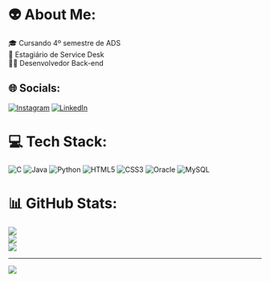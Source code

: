 # 👽 About Me:
🎓 Cursando 4º semestre de ADS<br>🔎 Estagiário de Service Desk<br>👨‍💻 Desenvolvedor Back-end


## 🌐 Socials:
[![Instagram](https://img.shields.io/badge/Instagram-%23E4405F.svg?logo=Instagram&logoColor=white)](https://instagram.com/https://www.instagram.com/gusta.rats/) [![LinkedIn](https://img.shields.io/badge/LinkedIn-%230077B5.svg?logo=linkedin&logoColor=white)](https://linkedin.com/in/www.linkedin.com/in/gustavope883) 

# 💻 Tech Stack:
![C](https://img.shields.io/badge/c-%2300599C.svg?style=for-the-badge&logo=c&logoColor=white) ![Java](https://img.shields.io/badge/java-%23ED8B00.svg?style=for-the-badge&logo=openjdk&logoColor=white) ![Python](https://img.shields.io/badge/python-3670A0?style=for-the-badge&logo=python&logoColor=ffdd54) ![HTML5](https://img.shields.io/badge/html5-%23E34F26.svg?style=for-the-badge&logo=html5&logoColor=white) ![CSS3](https://img.shields.io/badge/css3-%231572B6.svg?style=for-the-badge&logo=css3&logoColor=white) ![Oracle](https://img.shields.io/badge/Oracle-F80000?style=for-the-badge&logo=oracle&logoColor=white) ![MySQL](https://img.shields.io/badge/mysql-4479A1.svg?style=for-the-badge&logo=mysql&logoColor=white)
# 📊 GitHub Stats:
![](https://github-readme-stats.vercel.app/api?username=Gustavoo1122&theme=blue_navy&hide_border=true&include_all_commits=true&count_private=false)<br/>
![](https://github-readme-streak-stats.herokuapp.com/?user=Gustavoo1122&theme=blue_navy&hide_border=true)<br/>
![](https://github-readme-stats.vercel.app/api/top-langs/?username=Gustavoo1122&theme=blue_navy&hide_border=true&include_all_commits=true&count_private=false&layout=compact)

---
[![](https://visitcount.itsvg.in/api?id=Gustavoo1122&icon=1&color=1)](https://visitcount.itsvg.in)

<!-- Proudly created with GPRM ( https://gprm.itsvg.in ) -->
